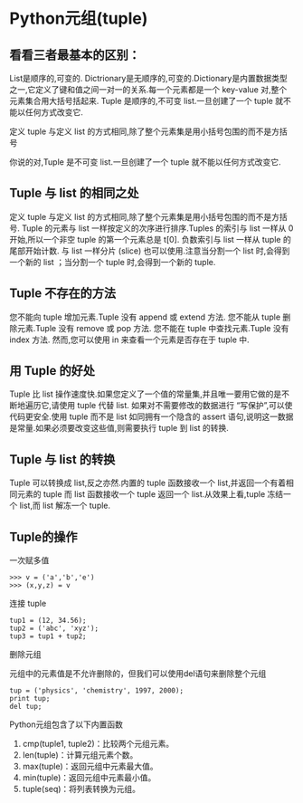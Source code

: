 # Python元组(tuple)


## 看看三者最基本的区别：
List是顺序的,可变的.
Dictrionary是无顺序的,可变的.Dictionary是内置数据类型之一,它定义了键和值之间一对一的关系.每一个元素都是一个 key-value 对,整个元素集合用大括号括起来.
Tuple 是顺序的,不可变 list.一旦创建了一个 tuple 就不能以任何方式改变它.

定义 tuple 与定义 list 的方式相同,除了整个元素集是用小括号包围的而不是方括号

你说的对,Tuple 是不可变 list.一旦创建了一个 tuple 就不能以任何方式改变它.



## Tuple 与 list 的相同之处

 定义 tuple 与定义 list 的方式相同,除了整个元素集是用小括号包围的而不是方括号.
Tuple 的元素与 list 一样按定义的次序进行排序.Tuples 的索引与 list 一样从 0 开始,所以一个非空 tuple 的第一个元素总是 t[0].
负数索引与 list 一样从 tuple 的尾部开始计数.
与 list 一样分片 (slice) 也可以使用.注意当分割一个 list 时,会得到一个新的 list ；当分割一个 tuple 时,会得到一个新的 tuple.

## Tuple 不存在的方法
您不能向 tuple 增加元素.Tuple 没有 append 或 extend 方法.
您不能从 tuple 删除元素.Tuple 没有 remove 或 pop 方法.
您不能在 tuple 中查找元素.Tuple 没有 index 方法.
然而,您可以使用 in 来查看一个元素是否存在于 tuple 中.

## 用 Tuple 的好处

Tuple 比 list 操作速度快.如果您定义了一个值的常量集,并且唯一要用它做的是不断地遍历它,请使用 tuple 代替 list.
如果对不需要修改的数据进行 “写保护”,可以使代码更安全.使用 tuple 而不是 list 如同拥有一个隐含的 assert 语句,说明这一数据是常量.如果必须要改变这些值,则需要执行 tuple 到 list 的转换.


## Tuple 与 list 的转换
Tuple 可以转换成 list,反之亦然.内置的 tuple 函数接收一个 list,并返回一个有着相同元素的 tuple
而 list 函数接收一个 tuple 返回一个 list.从效果上看,tuple 冻结一个 list,而 list 解冻一个 tuple.


## Tuple的操作
一次赋多值

```
>>> v = ('a','b','e')
>>> (x,y,z) = v

```

连接 tuple

```
tup1 = (12, 34.56);
tup2 = ('abc', 'xyz');
tup3 = tup1 + tup2;
```

删除元组

元组中的元素值是不允许删除的，但我们可以使用del语句来删除整个元组

```
tup = ('physics', 'chemistry', 1997, 2000);
print tup;
del tup;

```

Python元组包含了以下内置函数

1. cmp(tuple1, tuple2)：比较两个元组元素。
2. len(tuple)：计算元组元素个数。
3. max(tuple)：返回元组中元素最大值。
4. min(tuple)：返回元组中元素最小值。
5. tuple(seq)：将列表转换为元组。